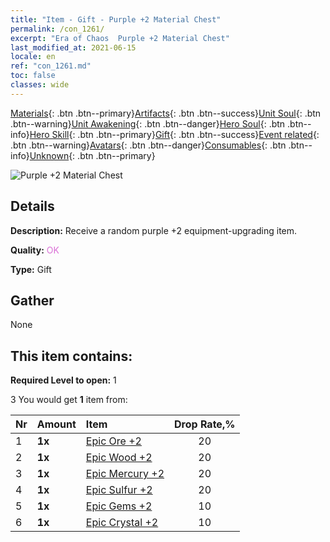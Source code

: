 ```yaml
---
title: "Item - Gift - Purple +2 Material Chest"
permalink: /con_1261/
excerpt: "Era of Chaos  Purple +2 Material Chest"
last_modified_at: 2021-06-15
locale: en
ref: "con_1261.md"
toc: false
classes: wide
---
```

 [Materials](/Items/){: .btn .btn--primary}[Artifacts](/Items/Artifacts/){: .btn .btn--success}[Unit Soul](/Items/UnitSoul/){: .btn .btn--warning}[Unit Awakening](/Items/UnitAwakening/){: .btn .btn--danger}[Hero Soul](/Items/HeroSoul/){: .btn .btn--info}[Hero Skill](/Items/HeroSkill/){: .btn .btn--primary}[Gift](/Items/Gift/){: .btn .btn--success}[Event related](/Items/Events/){: .btn .btn--warning}[Avatars](/Items/Avatars/){: .btn .btn--danger}[Consumables](/Items/Consumables/){: .btn .btn--info}[Unknown](/Items/Unknown/){: .btn .btn--primary}

 ![Purple +2 Material Chest](/images/t/i_304002.png)

## Details
 **Description:** Receive a random purple +2 equipment-upgrading item.

 **Quality:** <span style="color: #DA70D6">OK</span>

 **Type:** Gift

## Gather

  None

## This item contains:

 **Required Level to open:** 1

 3 You would get **1** item  from:

  | Nr | Amount |     Item    | Drop Rate,% |
  |:---|:-------|:------------|:---------:|
  | 1 |  **1x** | [Epic Ore +2](/Items/mat_47/) | 20 | 
  | 2 |  **1x** | [Epic Wood +2](/Items/mat_48/) | 20 | 
  | 3 |  **1x** | [Epic Mercury +2](/Items/mat_49/) | 20 | 
  | 4 |  **1x** | [Epic Sulfur +2](/Items/mat_50/) | 20 | 
  | 5 |  **1x** | [Epic Gems +2](/Items/mat_51/) | 10 | 
  | 6 |  **1x** | [Epic Crystal +2](/Items/mat_52/) | 10 | 
